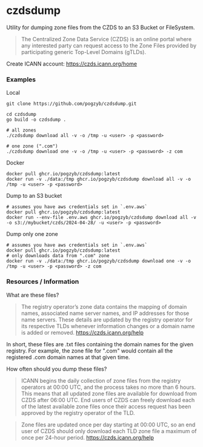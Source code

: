 # czdsdump

Utility for dumping zone files from the CZDS to an S3 Bucket or FileSystem.

> The Centralized Zone Data Service (CZDS) is an online portal where any interested party can request access to the Zone Files provided by participating generic Top-Level Domains (gTLDs).

Create ICANN account: https://czds.icann.org/home

### Examples

Local
```
git clone https://github.com/pogzyb/czdsdump.git

cd czdsdump
go build -o czdsdump .

# all zones
./czdsdump download all -v -o /tmp -u <user> -p <password>

# one zone (".com")
./czdsdump download one -v -o /tmp -u <user> -p <password> -z com
```

Docker
```
docker pull ghcr.io/pogzyb/czdsdump:latest
docker run -v ./data:/tmp ghcr.io/pogzyb/czdsdump download all -v -o /tmp -u <user> -p <password>
```

Dump to an S3 bucket
```
# assumes you have aws credentials set in `.env.aws`
docker pull ghcr.io/pogzyb/czdsdump:latest
docker run --env-file .env.aws ghcr.io/pogzyb/czdsdump download all -v -o s3://mybucket/czds/2024-04-28/ -u <user> -p <password>
```

Dump only one zone
```
# assumes you have aws credentials set in `.env.aws`
docker pull ghcr.io/pogzyb/czdsdump:latest
# only downloads data from ".com" zone
docker run -v ./data:/tmp ghcr.io/pogzyb/czdsdump download one -v -o /tmp -u <user> -p <password> -z com
```

### Resources / Information

What are these files?

> The registry operator’s zone data contains the mapping of domain names, associated name server names, and IP addresses for those name servers. These details are updated by the registry operator for its respective TLDs whenever information changes or a domain name is added or removed. 
> https://czds.icann.org/help

In short, these files are .txt files containing the domain names for the given registry. For example, the zone file for ".com" would contain all the registered .com domain names at that given time.

How often should you dump these files?

>  ICANN begins the daily collection of zone files from the registry operators at 00:00 UTC, and the process takes no more than 6 hours. This means that all updated zone files are available for download from CZDS after 06:00 UTC. End users of CZDS can freely download each of the latest available zone files once their access request has been approved by the registry operator of the TLD.

> Zone files are updated once per day starting at 00:00 UTC, so an end user of CZDS should only download each TLD zone file a maximum of once per 24-hour period. 
> https://czds.icann.org/help